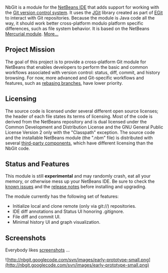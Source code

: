 NbGit is a module for the [NetBeans IDE](http://netbeans.org/) that adds support for working with the [Git version control system](http://www.git-scm.com/). It uses the [JGit](http://repo.or.cz/w/jgit.git) library created as part of [EGit](http://egit.googlecode.com/) to interact with Git repositories. Because the module is Java code all the way, it should work better cross-platform modulo platform specific differences, such as file system behavior. It is based on the NetBeans [Mercurial module](http://wiki.netbeans.org/wiki/view/MercurialVersionControl). [More...](About.md)

## Project Mission ##

The goal of this project is to provide a cross-platform Git module for NetBeans that enables developers to perform the basic and common workflows associated with version control: status, diff, commit, and history browsing. For now, more advanced and Git-specific workflows and  features, such as [rebasing branches](http://www.kernel.org/pub/software/scm/git/docs/git-rebase.html), have lower priority.

## Licensing ##

The source code is licensed under several different open source licenses; the header of each file states its terms of licensing. Most of the code is derived from the NetBeans repository and is dual licensed under the Common Development and Distribution License and the GNU General Public License Version 2 only with the "Classpath" exception. The source code and the installable NetBeans module (the ".nbm" file) is distributed with several [third-party components](Credits.md), which have different licensing than the NbGit code.

## Status and Features ##

This module is still **experimental** and may randomly crash, eat all your memory, or otherwise mess up your NetBeans IDE. Be sure to check the [known issues](Issues.md) and the [release notes](News.md) before installing and upgrading.

The module currently has the following set of features:

  * Initialize local and clone remote (only via git://) repositories.
  * IDE diff annotations and Status UI honoring .gitignore.
  * File diff and commit UI.
  * Minimal history UI and graph visualization.

## Screenshots ##

Everybody likes [screenshots](http://nbgit.googlecode.com/svn/images/) ...

![http://nbgit.googlecode.com/svn/images/early-prototype-small.png](http://nbgit.googlecode.com/svn/images/early-prototype-small.png)
